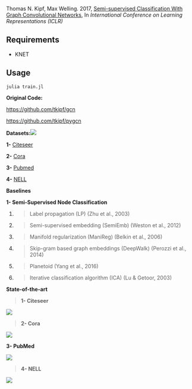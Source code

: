 Thomas N. Kipf, Max Welling. 2017, [<span class="underline">Semi-supervised Classification With Graph Convolutional Networks</span>](https://arxiv.org/pdf/1609.02907.pdf), In *International Conference on Learning Representations (ICLR)*

## Requirements

  * KNET

## Usage

```julia train.jl```



**Original Code:**

[<span class="underline">https://github.com/tkipf/gcn</span>](https://github.com/tkipf/gcn)

[<span class="underline">https://github.com/tkipf/pygcn</span>](https://github.com/tkipf/pygcn)


**Datasets:**![](/media/image1.png)

**1-** [<span class="underline">Citeseer</span>](https://github.com/kimiyoung/planetoid/tree/master/data)

**2-** [<span class="underline">Cora</span>](https://github.com/kimiyoung/planetoid/tree/master/data)

**3-** [<span class="underline">Pubmed</span>](https://github.com/kimiyoung/planetoid/tree/master/data)

**4-** [<span class="underline">NELL</span>](http://www.cs.cmu.edu/~zhiliny/data/nell_data.tar.gz)

**Baselines**

**1- Semi-Supervised Node Classification**

1.  > Label propagation (LP) (Zhu et al., 2003)

2.  > Semi-supervised embedding (SemiEmb) (Weston et al., 2012)

3.  > Manifold regularization (ManiReg) (Belkin et al., 2006)

4.  > Skip-gram based graph embeddings (DeepWalk) (Perozzi et al., 2014)

5.  > Planetoid (Yang et al., 2016)

6.  > Iterative classification algorithm (ICA) (Lu & Getoor, 2003)



**State-of-the-art**

> **1- Citeseer**

![](media/image2.png)

> **2- Cora**

![](media/image4.png)

**3- PubMed**

![](media/image6.png)

> **4- NELL**

![](media/image3.png)
